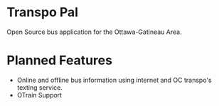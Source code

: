 # Transpo Pal
Open Source bus application for the Ottawa-Gatineau Area.

# Planned Features
- Online and offline bus information using internet and OC transpo's texting service. 
- OTrain Support

